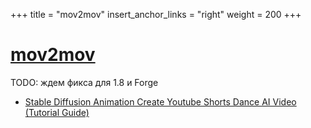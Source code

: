 +++
title = "mov2mov"
insert_anchor_links = "right"
weight = 200
+++

# [mov2mov](https://github.com/Scholar01/sd-webui-mov2mov)

TODO: ждем фикса для 1.8 и Forge

* [Stable Diffusion Animation Create Youtube Shorts Dance AI Video (Tutorial Guide)](https://www.youtube.com/watch?v=lrFcvq-BI84)

